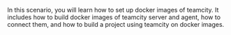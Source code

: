 In this scenario, you will learn how to set up docker images of teamcity. It includes how to build docker images of teamcity server and agent, how to connect them, and how to build a project using teamcity on docker images. 
<!-- Teamcity is a powerful CI/CD tool from jetbrains, which helps to make the software development easier.  -->
